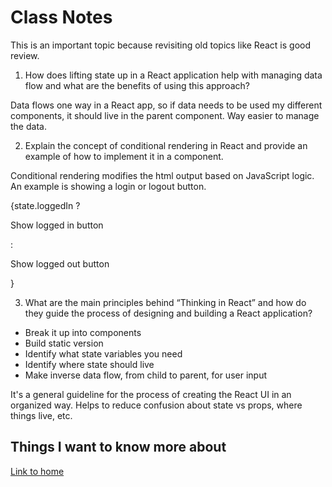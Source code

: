 # Class Notes

This is an important topic because revisiting old topics like React is good review.

1. How does lifting state up in a React application help with managing data flow and what are the benefits of using this approach?

Data flows one way in a React app, so if data needs to be used my different components, it should live in the parent component.  Way easier to manage the data.

2. Explain the concept of conditional rendering in React and provide an example of how to implement it in a component.

Conditional rendering modifies the html output based on JavaScript logic.  An example is showing a login or logout button.

{state.loggedIn ? <p> Show logged in button </p> : <p> Show logged out button </p>}

3. What are the main principles behind “Thinking in React” and how do they guide the process of designing and building a React application?

- Break it up into components
- Build static version
- Identify what state variables you need
- Identify where state should live
- Make inverse data flow, from child to parent, for user input

It's a general guideline for the process of creating the React UI in an organized way.  Helps to reduce confusion about state vs props, where things live, etc.

## Things I want to know more about

[Link to home](https://mikeshen7.github.io/reading-notes)
